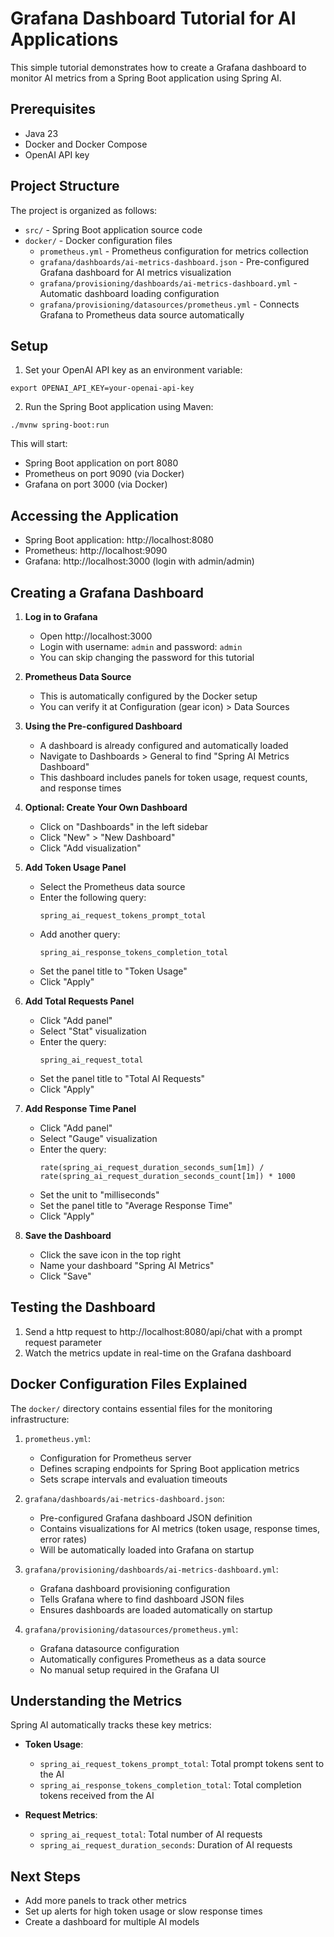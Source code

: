 # Grafana Dashboard Tutorial for AI Applications

This simple tutorial demonstrates how to create a Grafana dashboard to monitor AI metrics from a Spring Boot application using Spring AI.

## Prerequisites

- Java 23
- Docker and Docker Compose
- OpenAI API key

## Project Structure

The project is organized as follows:
- `src/` - Spring Boot application source code
- `docker/` - Docker configuration files
  - `prometheus.yml` - Prometheus configuration for metrics collection
  - `grafana/dashboards/ai-metrics-dashboard.json` - Pre-configured Grafana dashboard for AI metrics visualization
  - `grafana/provisioning/dashboards/ai-metrics-dashboard.yml` - Automatic dashboard loading configuration
  - `grafana/provisioning/datasources/prometheus.yml` - Connects Grafana to Prometheus data source automatically

## Setup

1. Set your OpenAI API key as an environment variable:

```shell
export OPENAI_API_KEY=your-openai-api-key
```

2. Run the Spring Boot application using Maven:

```shell
./mvnw spring-boot:run
```

This will start:
- Spring Boot application on port 8080
- Prometheus on port 9090 (via Docker)
- Grafana on port 3000 (via Docker)

## Accessing the Application

- Spring Boot application: http://localhost:8080
- Prometheus: http://localhost:9090
- Grafana: http://localhost:3000 (login with admin/admin)

## Creating a Grafana Dashboard

1. **Log in to Grafana**
   - Open http://localhost:3000
   - Login with username: `admin` and password: `admin`
   - You can skip changing the password for this tutorial

2. **Prometheus Data Source**
   - This is automatically configured by the Docker setup
   - You can verify it at Configuration (gear icon) > Data Sources

3. **Using the Pre-configured Dashboard**
   - A dashboard is already configured and automatically loaded
   - Navigate to Dashboards > General to find "Spring AI Metrics Dashboard"
   - This dashboard includes panels for token usage, request counts, and response times

4. **Optional: Create Your Own Dashboard**
   - Click on "Dashboards" in the left sidebar
   - Click "New" > "New Dashboard"
   - Click "Add visualization"

5. **Add Token Usage Panel**
   - Select the Prometheus data source
   - Enter the following query:
     ```
     spring_ai_request_tokens_prompt_total
     ```
   - Add another query:
     ```
     spring_ai_response_tokens_completion_total
     ```
   - Set the panel title to "Token Usage"
   - Click "Apply"

6. **Add Total Requests Panel**
   - Click "Add panel"
   - Select "Stat" visualization
   - Enter the query:
     ```
     spring_ai_request_total
     ```
   - Set the panel title to "Total AI Requests"
   - Click "Apply"

7. **Add Response Time Panel**
   - Click "Add panel"
   - Select "Gauge" visualization
   - Enter the query:
     ```
     rate(spring_ai_request_duration_seconds_sum[1m]) / rate(spring_ai_request_duration_seconds_count[1m]) * 1000
     ```
   - Set the unit to "milliseconds"
   - Set the panel title to "Average Response Time"
   - Click "Apply"

8. **Save the Dashboard**
   - Click the save icon in the top right
   - Name your dashboard "Spring AI Metrics"
   - Click "Save"

## Testing the Dashboard

1. Send a http request to http://localhost:8080/api/chat with a prompt request parameter
2. Watch the metrics update in real-time on the Grafana dashboard

## Docker Configuration Files Explained

The `docker/` directory contains essential files for the monitoring infrastructure:

1. `prometheus.yml`: 
   - Configuration for Prometheus server
   - Defines scraping endpoints for Spring Boot application metrics
   - Sets scrape intervals and evaluation timeouts

2. `grafana/dashboards/ai-metrics-dashboard.json`: 
   - Pre-configured Grafana dashboard JSON definition
   - Contains visualizations for AI metrics (token usage, response times, error rates)
   - Will be automatically loaded into Grafana on startup

3. `grafana/provisioning/dashboards/ai-metrics-dashboard.yml`:
   - Grafana dashboard provisioning configuration
   - Tells Grafana where to find dashboard JSON files
   - Ensures dashboards are loaded automatically on startup

4. `grafana/provisioning/datasources/prometheus.yml`:
   - Grafana datasource configuration
   - Automatically configures Prometheus as a data source
   - No manual setup required in the Grafana UI

## Understanding the Metrics

Spring AI automatically tracks these key metrics:

- **Token Usage**:
  - `spring_ai_request_tokens_prompt_total`: Total prompt tokens sent to the AI
  - `spring_ai_response_tokens_completion_total`: Total completion tokens received from the AI

- **Request Metrics**:
  - `spring_ai_request_total`: Total number of AI requests
  - `spring_ai_request_duration_seconds`: Duration of AI requests

## Next Steps

- Add more panels to track other metrics
- Set up alerts for high token usage or slow response times
- Create a dashboard for multiple AI models